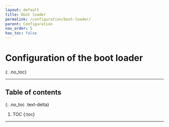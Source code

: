 ```yaml
---
layout: default
title: Boot loader
permalink: /configuration/boot-loader/
parent: Configuration
nav_order: 5
has_toc: false
---
```


# Configuration of the boot loader
{: .no_toc}

---

## Table of contents
{: .no_toc .text-delta}

1. TOC
{:toc}

---

